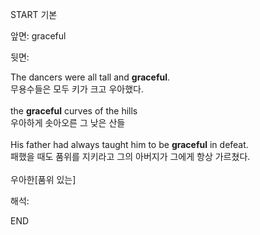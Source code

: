 START
기본

앞면:
graceful


뒷면:
<div>The dancers were all tall and <strong>graceful</strong>. </div><div><div>무용수들은 모두 키가 크고 우아했다.</div></div><div><br></div><div><div>the <strong>graceful</strong> curves of the hills </div><div><div>우아하게 솟아오른 그 낮은 산들</div></div></div><div><br></div><div><div>His father had always taught him to be <strong>graceful</strong> in defeat. </div><div><div>패했을 때도 품위를 지키라고 그의 아버지가 그에게 항상 가르쳤다.</div></div></div><div><br></div><div>우아한[품위 있는]</div>


해석:
<!--ID: 1746614453999-->
END